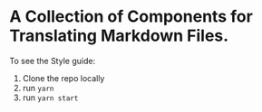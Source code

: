 # A Collection of Components for Translating Markdown Files.

To see the Style guide:
1. Clone the repo locally
1. run `yarn`
1. run `yarn start`
